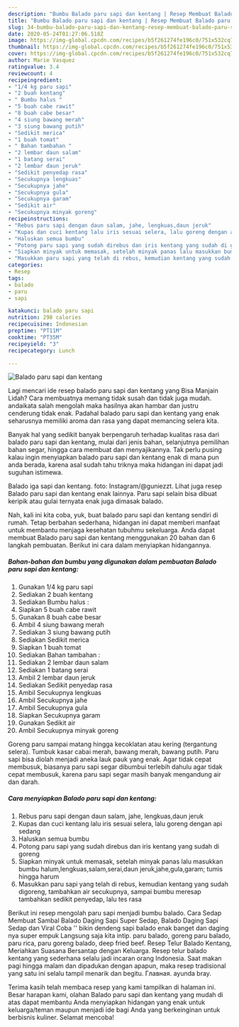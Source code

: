 ```yaml
---
description: "Bumbu Balado paru sapi dan kentang | Resep Membuat Balado paru sapi dan kentang Yang Bisa Manjain Lidah"
title: "Bumbu Balado paru sapi dan kentang | Resep Membuat Balado paru sapi dan kentang Yang Bisa Manjain Lidah"
slug: 34-bumbu-balado-paru-sapi-dan-kentang-resep-membuat-balado-paru-sapi-dan-kentang-yang-bisa-manjain-lidah
date: 2020-05-24T01:27:06.518Z
image: https://img-global.cpcdn.com/recipes/b5f261274fe196c0/751x532cq70/balado-paru-sapi-dan-kentang-foto-resep-utama.jpg
thumbnail: https://img-global.cpcdn.com/recipes/b5f261274fe196c0/751x532cq70/balado-paru-sapi-dan-kentang-foto-resep-utama.jpg
cover: https://img-global.cpcdn.com/recipes/b5f261274fe196c0/751x532cq70/balado-paru-sapi-dan-kentang-foto-resep-utama.jpg
author: Marie Vasquez
ratingvalue: 3.4
reviewcount: 4
recipeingredient:
- "1/4 kg paru sapi"
- "2 buah kentang"
- " Bumbu halus "
- "5 buah cabe rawit"
- "8 buah cabe besar"
- "4 siung bawang merah"
- "3 siung bawang putih"
- "Sedikit merica"
- "1 buah tomat"
- " Bahan tambahan "
- "2 lembar daun salam"
- "1 batang serai"
- "2 lembar daun jeruk"
- "Sedikit penyedap rasa"
- "Secukupnya lengkuas"
- "Secukupnya jahe"
- "Secukupnya gula"
- "Secukupnya garam"
- "Sedikit air"
- "Secukupnya minyak goreng"
recipeinstructions:
- "Rebus paru sapi dengan daun salam, jahe, lengkuas,daun jeruk"
- "Kupas dan cuci kentang lalu iris sesuai selera, lalu goreng dengan api sedang"
- "Haluskan semua bumbu"
- "Potong paru sapi yang sudah direbus dan iris kentang yang sudah di goreng"
- "Siapkan minyak untuk memasak, setelah minyak panas lalu masukkan bumbu halum,lengkuas,salam,serai,daun jeruk,jahe,gula,garam; tumis hingga harum"
- "Masukkan paru sapi yang telah di rebus, kemudian kentang yang sudah digoreng, tambahkan air secukupnya, sampai bumbu meresap tambahkan sedikit penyedap, lalu tes rasa"
categories:
- Resep
tags:
- balado
- paru
- sapi

katakunci: balado paru sapi 
nutrition: 298 calories
recipecuisine: Indonesian
preptime: "PT11M"
cooktime: "PT35M"
recipeyield: "3"
recipecategory: Lunch

---
```



![Balado paru sapi dan kentang](https://img-global.cpcdn.com/recipes/b5f261274fe196c0/751x532cq70/balado-paru-sapi-dan-kentang-foto-resep-utama.jpg)

Lagi mencari ide resep balado paru sapi dan kentang yang Bisa Manjain Lidah? Cara membuatnya memang tidak susah dan tidak juga mudah. andaikata salah mengolah maka hasilnya akan hambar dan justru cenderung tidak enak. Padahal balado paru sapi dan kentang yang enak seharusnya memiliki aroma dan rasa yang dapat memancing selera kita.

Banyak hal yang sedikit banyak berpengaruh terhadap kualitas rasa dari balado paru sapi dan kentang, mulai dari jenis bahan, selanjutnya pemilihan bahan segar, hingga cara membuat dan menyajikannya. Tak perlu pusing kalau ingin menyiapkan balado paru sapi dan kentang enak di mana pun anda berada, karena asal sudah tahu triknya maka hidangan ini dapat jadi suguhan istimewa.

Balado iga sapi dan kentang. foto: Instagram/@guniezzt. Lihat juga resep Balado paru sapi dan kentang enak lainnya. Paru sapi selain bisa dibuat keripik atau gulai ternyata enak juga dimasak balado.


Nah, kali ini kita coba, yuk, buat balado paru sapi dan kentang sendiri di rumah. Tetap berbahan sederhana, hidangan ini dapat memberi manfaat untuk membantu menjaga kesehatan tubuhmu sekeluarga. Anda dapat membuat Balado paru sapi dan kentang menggunakan 20 bahan dan 6 langkah pembuatan. Berikut ini cara dalam menyiapkan hidangannya.

<!--inarticleads1-->

##### Bahan-bahan dan bumbu yang digunakan dalam pembuatan Balado paru sapi dan kentang:

1. Gunakan 1/4 kg paru sapi
1. Sediakan 2 buah kentang
1. Sediakan  Bumbu halus :
1. Siapkan 5 buah cabe rawit
1. Gunakan 8 buah cabe besar
1. Ambil 4 siung bawang merah
1. Sediakan 3 siung bawang putih
1. Sediakan Sedikit merica
1. Siapkan 1 buah tomat
1. Sediakan  Bahan tambahan :
1. Sediakan 2 lembar daun salam
1. Sediakan 1 batang serai
1. Ambil 2 lembar daun jeruk
1. Sediakan Sedikit penyedap rasa
1. Ambil Secukupnya lengkuas
1. Ambil Secukupnya jahe
1. Ambil Secukupnya gula
1. Siapkan Secukupnya garam
1. Gunakan Sedikit air
1. Ambil Secukupnya minyak goreng


Goreng paru sampai matang hingga kecoklatan atau kering (tergantung selera). Tumbuk kasar cabai merah, bawang merah, bawang putih. Paru sapi bisa diolah menjadi aneka lauk pauk yang enak. Agar tidak cepat membusuk, biasanya paru sapi segar dibumbui terlebih dahulu agar tidak cepat membusuk, karena paru sapi segar masih banyak mengandung air dan darah. 

<!--inarticleads2-->

##### Cara menyiapkan Balado paru sapi dan kentang:

1. Rebus paru sapi dengan daun salam, jahe, lengkuas,daun jeruk
1. Kupas dan cuci kentang lalu iris sesuai selera, lalu goreng dengan api sedang
1. Haluskan semua bumbu
1. Potong paru sapi yang sudah direbus dan iris kentang yang sudah di goreng
1. Siapkan minyak untuk memasak, setelah minyak panas lalu masukkan bumbu halum,lengkuas,salam,serai,daun jeruk,jahe,gula,garam; tumis hingga harum
1. Masukkan paru sapi yang telah di rebus, kemudian kentang yang sudah digoreng, tambahkan air secukupnya, sampai bumbu meresap tambahkan sedikit penyedap, lalu tes rasa


Berikut ini resep mengolah paru sapi menjadi bumbu balado. Cara Sedap Membuat Sambal Balado Daging Sapi Super Sedap, Balado Daging Sapi Sedap dan Viral Coba &#39;&#39; bikin dendeng sapi balado enak banget dan daging nya super empuk Langsung saja kita intip. paru balado, goreng paru balado, paru rica, paru goreng balado, deep fried beef. Resep Telur Balado Kentang, Meriahkan Suasana Bersantap dengan Keluarga. Resep telur balado kentang yang sederhana selalu jadi incaran orang Indonesia. Saat makan pagi hingga malam dan dipadukan dengan apapun, maka resep tradisional yang satu ini selalu tampil menarik dan begitu. Главная. ayunda bray. 

Terima kasih telah membaca resep yang kami tampilkan di halaman ini. Besar harapan kami, olahan Balado paru sapi dan kentang yang mudah di atas dapat membantu Anda menyiapkan hidangan yang enak untuk keluarga/teman maupun menjadi ide bagi Anda yang berkeinginan untuk berbisnis kuliner. Selamat mencoba!

